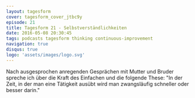 ```yaml
---
layout: tagesform
cover: tagesform_cover_jtbc9y
episode: 21
title: Tagesform 21 - Selbstverständlichkeiten
date: 2016-05-08 20:30:45
tags: podcasts tagesform thinking continuous-improvement
navigation: true
disqus: true
logo: 'assets/images/logo.svg'
---
```


Nach ausgesprochen anregenden Gesprächen mit Mutter und Bruder
spreche ich über die Kraft des Einfachen und die folgende These:
"In der Zeit, in der man eine Tätigkeit ausübt wird man zwangsläufig
schneller oder besser darin."
